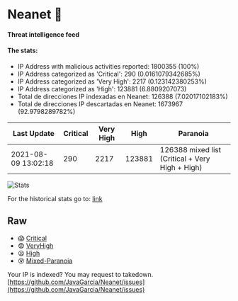 # Neanet :hocho:
#### Threat intelligence feed
#### The stats:

- IP Address with malicious activities reported: 1800355 (100%)
- IP Address categorized as 'Critical':  290 (0.0161079342685%)
- IP Address categorized as 'Very High':  2217 (0.123142380253%)
- IP Address categorized as 'High':  123881 (6.8809207073)
- Total de direcciones IP indexadas en Neanet:  126388 (7.02017102183%)
- Total de direcciones IP descartadas en Neanet:  1673967 (92.9798289782%)

| Last Update | Critical | Very High | High | Paranoia |
| --- | --- | --- | --- | --- |
| 2021-08-09 13:02:18 | 290 | 2217 | 123881 | 126388 mixed list (Critical + Very High + High)|

![Stats](https://docs.google.com/spreadsheets/d/e/2PACX-1vSnaNMIXVabIpDJjufMlzH7poXnshF3mgd8Is1g9ytUEzVsP5my4Trn8f-xkoLLQ38xpL3HtmUexLo6/pubchart?oid=501124687&format=image)

For the historical stats go to: [link](/stats.csv)
## Raw
- :scream: [Critical](https://raw.githubusercontent.com/JavaGarcia/Neanet/master/blacklists/neanet_critical.txt)
- :fearful: [VeryHigh](https://raw.githubusercontent.com/JavaGarcia/Neanet/master/blacklists/neanet_veryHigh.txtt)
- :frowning: [High](https://raw.githubusercontent.com/JavaGarcia/Neanet/master/blacklists/neanet_high.txt)
- :dizzy_face: [Mixed-Paranoia](https://raw.githubusercontent.com/JavaGarcia/Neanet/master/blacklists/neanet_all.txt)


Your IP is indexed? You may request to takedown. [https://github.com/JavaGarcia/Neanet/issues](https://github.com/JavaGarcia/Neanet/issues)












































































































































































































































































































































































































































































































































































































































































































































































































































































































































































































































































































































































































































































































































































































































































































































































































































































































































































































































































































































































































































































































































































































































































































































































































































































































































































































































































































































































































































































































































































































































































































































































































































































































































































































































































































































































































































































































































































































































































































































































































































































































































































































































































































































































































































































































































































































































































































































































































































































































































































































































































































































































































































































































































































































































































































































































































































































































































































































































































































































































































































































































































































































































































































































































































































































































































































































































































































































































































































































































































































































































































































































































































































































































































































































































































































































































































































































































































































































































































































































































































































































































































































































































































